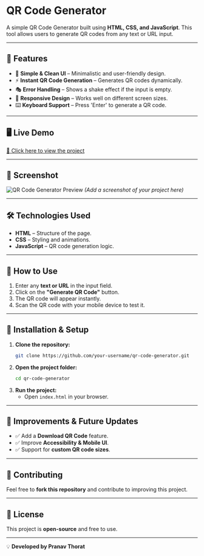 # QR Code Generator

A simple QR Code Generator built using **HTML, CSS, and JavaScript**. This tool allows users to generate QR codes from any text or URL input.

---

## 🚀 Features

- 🎨 **Simple & Clean UI** – Minimalistic and user-friendly design.
- ⚡ **Instant QR Code Generation** – Generates QR codes dynamically.
- 🎭 **Error Handling** – Shows a shake effect if the input is empty.
- 📱 **Responsive Design** – Works well on different screen sizes.
- ⌨️ **Keyboard Support** – Press 'Enter' to generate a QR code.
---

## 🖥️ Live Demo
[🔗 Click here to view the project](#) 

---

## 📸 Screenshot
![QR Code Generator Preview](#) *(Add a screenshot of your project here)*

---

## 🛠️ Technologies Used

- **HTML** – Structure of the page.
- **CSS** – Styling and animations.
- **JavaScript** – QR code generation logic.

---

## 📌 How to Use

1. Enter any **text or URL** in the input field.
2. Click on the **"Generate QR Code"** button.
3. The QR code will appear instantly.
4. Scan the QR code with your mobile device to test it.

---

## 🔧 Installation & Setup

1. **Clone the repository:**
   ```bash
   git clone https://github.com/your-username/qr-code-generator.git
   ```
2. **Open the project folder:**
   ```bash
   cd qr-code-generator
   ```
3. **Run the project:**
   - Open `index.html` in your browser.

---

## 🎯 Improvements & Future Updates

- ✅ Add a **Download QR Code** feature.
- ✅ Improve **Accessibility & Mobile UI**.
- ✅ Support for **custom QR code sizes**.

---

## 🤝 Contributing
Feel free to **fork this repository** and contribute to improving this project.

---

## 📜 License
This project is **open-source** and free to use.

---

💡 **Developed by Pranav Thorat**

